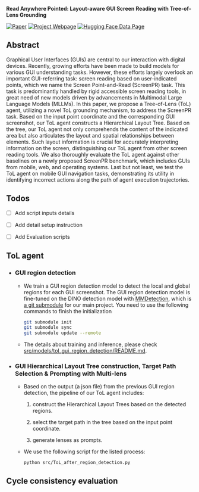 
**Read Anywhere Pointed: Layout-aware GUI Screen Reading with Tree-of-Lens Grounding**

[![Paper](https://img.shields.io/badge/Arxiv%20-Visit-red)](http://arxiv.org/abs/2406.19263)
[![Project Webpage](https://img.shields.io/badge/Project%20Webpage-Visit-blue)](screen-point-and-read.github.io)
[![Hugging Face Data Page](https://img.shields.io/badge/Hugging%20Face%20Data%20Page-Visit-orange)](https://huggingface.co/datasets/yfan1997/ScreenPR)

## Abstract

Graphical User Interfaces (GUIs) are central to our interaction with digital devices. Recently, growing efforts have been made to build models for various GUI understanding tasks. However, these efforts largely overlook an important GUI-referring task: screen reading based on user-indicated points, which we name the Screen Point-and-Read (ScreenPR) task. This task is predominantly handled by rigid accessible screen reading tools, in great need of new models driven by advancements in Multimodal Large Language Models (MLLMs). In this paper, we propose a Tree-of-Lens (ToL) agent, utilizing a novel ToL grounding mechanism, to address the ScreenPR task. Based on the input point coordinate and the corresponding GUI screenshot, our ToL agent constructs a Hierarchical Layout Tree. Based on the tree, our ToL agent not only comprehends the content of the indicated area but also articulates the layout and spatial relationships between elements. Such layout information is crucial for accurately interpreting information on the screen, distinguishing our ToL agent from other screen reading tools. We also thoroughly evaluate the ToL agent against other baselines on a newly proposed ScreenPR benchmark, which includes GUIs from mobile, web, and operating systems. Last but not least, we test the ToL agent on mobile GUI navigation tasks, demonstrating its utility in identifying incorrect actions along the path of agent execution trajectories. 

## Todos

- [ ] Add script inputs details
- [ ] Add detail setup instruction
- [ ] Add Evaluation scripts


## ToL agent
+ ### GUI region detection 
    + We train a GUI region detection model to detect the local and global regions for each GUI screenshot. The GUI region detection model is fine-tuned on the DINO detection model with [MMDetection](https://github.com/open-mmlab/mmdetection), which is [a git submodule]((https://github.com/llv22/tol_gui_region_detection/)) for our main project. You need to use the following commands to finish the initialization
        ```bash
        git submodule init
        git submodule sync
        git submodule update --remote
        ```

    + The details about training and inference, please check [src/models/tol_gui_region_detection/README.md](https://github.com/llv22/tol_gui_region_detection/).

+ ### GUI Hierarchical Layout Tree construction, Target Path Selection & Prompting with Multi-lens
    + Based on the output (a json file) from the previous GUI region detection, the pipeline of our ToL agent includes:

        1. construct the Hierarchical Layout Trees based on the detected regions. 

        2. select the target path in the tree based on the input point coordinate. 

        3. generate lenses as prompts.

    + We use the following script for the listed process:
        ```
        python src/ToL_after_region_detection.py
        ```

## Cycle consistency evaluation
